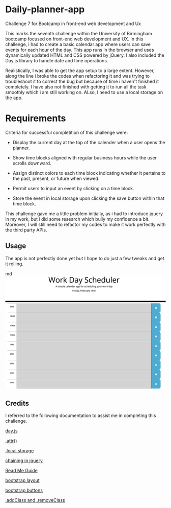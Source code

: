 # Daily-planner-app
Challenge 7 for Bootcamp in front-end web development and Ux

This marks the seventh challenge within the University of Birmingham bootcamp focused on front-end web development and UX.
In this challenge, i had to create a basic calendar app where users can save events for each hour of the day. This app runs in the browser and uses dynamically updated HTML and CSS powered by jQuery. I also included the Day.js library to handle date and time operations. 

Realistically, I was able to get the app setup to a large extent. However, along the line i broke the codes when refactoring it and was trying to troubleshoot it to correct the bug but because of time i haven't finished it completely. I have also not finished with getting it to run all the task smoothly which i am still working on. ALso, I need to use a local storage on the app.

# Requirements


Criteria for successful completition of this challenge were:

* Display the current day at the top of the calender when a user opens the planner.
 
* Show time blocks aligned with regular business hours while the user scrolls downward.
 
* Assign distinct colors to each time block indicating whether it pertains to the past, present, or future when viewed.
 
* Permit users to input an event by clicking on a time block.

* Store the event in local storage upon clicking the save button within that time block.


This challenge gave me a little problem initially, as i had to introduce jquery in my work, but i did some research which buily my confidence a bit. Moreover, I will still need to refactor my codes to make it work perfectly with the third party APIs.


## Usage
The app is not perfectly done yet but I hope to do just a few tweaks and get it rolling.

md
    ![Screenshot 1](./screenshots/Screenshot%201.png)

   


## Credits

I referred to the following documentation to assist me in completing this challenge. 


[day.js](https://day.js.org/docs/en/display/format)


[.attr()](https://api.jquery.com/attr/)


[.local storage](https://developer.mozilla.org/en-US/docs/Web/API/Window/localStoragey)


[chaining in jquery](https://www.tutorialrepublic.com/jquery-tutorial/jquery-chaining.php)



[Read Me Guide](https://coding-boot-camp.github.io/full-stack/github/professional-readme-guide)

[bootstrap layout](https://getbootstrap.com/docs/5.3/layout/columns/#horizontal-alignment)

[bootstrap buttons](https://getbootstrap.com/docs/5.3/components/buttons/)

[.addClass and .removeClass](https://www.tutorialrepublic.com/jquery-tutorial/jquery-add-and-remove-css-classes.php)



